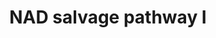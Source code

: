---
annotations:
- type: Pathway Ontology
  value: pyridine nucleotide biosynthetic pathway
- type: Pathway Ontology
  value: nicotinamide adenine dinucleotide biosynthetic pathway
- type: Pathway Ontology
  value: purine salvage pathway
authors:
- Cizar
- AlexanderPico
- MaintBot
description: 'Even though NAD molecules are not consumed during oxidation reactions,
  they have a relatively short half-life. For example, in E. coli the NAD+ half-life
  is 90 minutes. Once enzymatically degraded, the pyrimidine moiety of the molecule
  can be recouped via the NAD salvage cycles. This pathway is used for two purposes:
  it recycles the internally degraded NAD products nicotinamide D-ribonucleotide (also
  known as nicotinamide mononucleotide, or NMN) and nicotinamide, and it is used for
  the assimilation of exogenous NAD+.  Since the NAD+ molecule is highly polar, it
  has to be hydrolyzed before it can be transported across the cytoplasmic membrane
  for final uptake. It does seem to be able to penetrate the external membrane, though,
  as the enzymes that break it down are found in the periplasm [Park88]. NAD+ is first
  hydrolyzed by NAD pyrophosphatase into NMN , which can be hydrolyzed further to
  nicotinamide by NMN nucleosidase. Both enzymes are periplasmic. Both NMN and nicotinamide
  can be transported across the inner membrane into the cytoplasm. Once there, nicotinamide
  is converted via nicotinate to nicotinate nucleotide, at which point the pathway
  merges with the de novo biosynthesis pathway, and continues to NAD via deamido-NAD.  There
  are several flavors of the salvage pathway found in different organisms, and even
  within the same organism. The one described above contains 6 reaction steps, and
  is often referred to as the PNC VI pathway, for Pyridine Nucleotide Cycling. However,
  there are also a four-step cycle and a five-step cycle, termed PNC IV and V, respectively
  [Foster79, Foster80]. In the PNC IV cycle, the enzyme NMN amidohydrolase (also called
  NMN deamidase) converts NMN (which can be transported across the inner membrane
  in Enterobacteria) directly to nicotinate nucleotide, bypassing the enzymes nicotinamidase
  (PncA) and nicotine phosphoribosyl transferase (PncB), which are members of the
  PNC VI cycle. PNC IV is the major intracellular recycling pathway in E. coli [Hillyard81],
  while PNC VI is the major cycle of Salmonella typhimurium [Foster80].'
last-edited: 2019-08-16
organisms:
- Escherichia coli
redirect_from:
- /index.php/Pathway:WP2486
- /instance/WP2486
schema-jsonld:
- '@context': https://schema.org/
  '@id': https://wikipathways.github.io/pathways/WP2486.html
  '@type': Dataset
  creator:
    '@type': Organization
    name: WikiPathways
  description: 'Even though NAD molecules are not consumed during oxidation reactions,
    they have a relatively short half-life. For example, in E. coli the NAD+ half-life
    is 90 minutes. Once enzymatically degraded, the pyrimidine moiety of the molecule
    can be recouped via the NAD salvage cycles. This pathway is used for two purposes:
    it recycles the internally degraded NAD products nicotinamide D-ribonucleotide
    (also known as nicotinamide mononucleotide, or NMN) and nicotinamide, and it is
    used for the assimilation of exogenous NAD+.  Since the NAD+ molecule is highly
    polar, it has to be hydrolyzed before it can be transported across the cytoplasmic
    membrane for final uptake. It does seem to be able to penetrate the external membrane,
    though, as the enzymes that break it down are found in the periplasm [Park88].
    NAD+ is first hydrolyzed by NAD pyrophosphatase into NMN , which can be hydrolyzed
    further to nicotinamide by NMN nucleosidase. Both enzymes are periplasmic. Both
    NMN and nicotinamide can be transported across the inner membrane into the cytoplasm.
    Once there, nicotinamide is converted via nicotinate to nicotinate nucleotide,
    at which point the pathway merges with the de novo biosynthesis pathway, and continues
    to NAD via deamido-NAD.  There are several flavors of the salvage pathway found
    in different organisms, and even within the same organism. The one described above
    contains 6 reaction steps, and is often referred to as the PNC VI pathway, for
    Pyridine Nucleotide Cycling. However, there are also a four-step cycle and a five-step
    cycle, termed PNC IV and V, respectively [Foster79, Foster80]. In the PNC IV cycle,
    the enzyme NMN amidohydrolase (also called NMN deamidase) converts NMN (which
    can be transported across the inner membrane in Enterobacteria) directly to nicotinate
    nucleotide, bypassing the enzymes nicotinamidase (PncA) and nicotine phosphoribosyl
    transferase (PncB), which are members of the PNC VI cycle. PNC IV is the major
    intracellular recycling pathway in E. coli [Hillyard81], while PNC VI is the major
    cycle of Salmonella typhimurium [Foster80].'
  keywords:
  - diphosphate
  - Ammonia
  - 5-phosphate
  - pncC
  - nudC
  - Nicotinic acid
  - nadE
  - Phosphoribosyl
  - Water
  - ribose
  - L-Glutamine
  - D-Ribose
  - Nicotinamide ribotide
  - adenine
  - Hydrogen Ion
  - Niacinamide
  - NMN nucleosidase
  - pncA
  - triphosphate
  - NAD
  - monophosphate
  - dinucleotide
  - Pyrophosphate
  - pyrophosphate
  - mononucleotide
  - Adenosine
  - nadD
  - L-Glutamic acid
  - pncB
  - nucleosidase
  license: CC0
  name: NAD salvage pathway I
seo: CreativeWork
title: NAD salvage pathway I
wpid: WP2486
---
